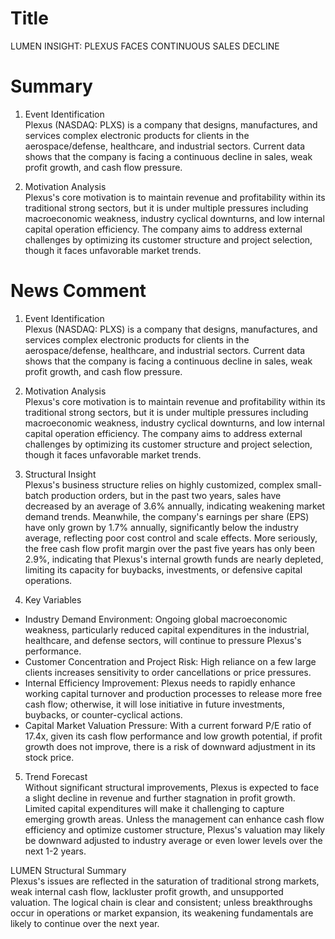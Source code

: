 # Title
LUMEN INSIGHT: PLEXUS FACES CONTINUOUS SALES DECLINE

# Summary
1. Event Identification  
Plexus (NASDAQ: PLXS) is a company that designs, manufactures, and services complex electronic products for clients in the aerospace/defense, healthcare, and industrial sectors. Current data shows that the company is facing a continuous decline in sales, weak profit growth, and cash flow pressure.  

2. Motivation Analysis  
Plexus's core motivation is to maintain revenue and profitability within its traditional strong sectors, but it is under multiple pressures including macroeconomic weakness, industry cyclical downturns, and low internal capital operation efficiency. The company aims to address external challenges by optimizing its customer structure and project selection, though it faces unfavorable market trends.  

# News Comment
1. Event Identification  
Plexus (NASDAQ: PLXS) is a company that designs, manufactures, and services complex electronic products for clients in the aerospace/defense, healthcare, and industrial sectors. Current data shows that the company is facing a continuous decline in sales, weak profit growth, and cash flow pressure.  

2. Motivation Analysis  
Plexus's core motivation is to maintain revenue and profitability within its traditional strong sectors, but it is under multiple pressures including macroeconomic weakness, industry cyclical downturns, and low internal capital operation efficiency. The company aims to address external challenges by optimizing its customer structure and project selection, though it faces unfavorable market trends.  

3. Structural Insight  
Plexus's business structure relies on highly customized, complex small-batch production orders, but in the past two years, sales have decreased by an average of 3.6% annually, indicating weakening market demand trends. Meanwhile, the company's earnings per share (EPS) have only grown by 1.7% annually, significantly below the industry average, reflecting poor cost control and scale effects. More seriously, the free cash flow profit margin over the past five years has only been 2.9%, indicating that Plexus's internal growth funds are nearly depleted, limiting its capacity for buybacks, investments, or defensive capital operations.  

4. Key Variables  
- Industry Demand Environment: Ongoing global macroeconomic weakness, particularly reduced capital expenditures in the industrial, healthcare, and defense sectors, will continue to pressure Plexus's performance.  
- Customer Concentration and Project Risk: High reliance on a few large clients increases sensitivity to order cancellations or price pressures.  
- Internal Efficiency Improvement: Plexus needs to rapidly enhance working capital turnover and production processes to release more free cash flow; otherwise, it will lose initiative in future investments, buybacks, or counter-cyclical actions.  
- Capital Market Valuation Pressure: With a current forward P/E ratio of 17.4x, given its cash flow performance and low growth potential, if profit growth does not improve, there is a risk of downward adjustment in its stock price.  

5. Trend Forecast  
Without significant structural improvements, Plexus is expected to face a slight decline in revenue and further stagnation in profit growth. Limited capital expenditures will make it challenging to capture emerging growth areas. Unless the management can enhance cash flow efficiency and optimize customer structure, Plexus's valuation may likely be downward adjusted to industry average or even lower levels over the next 1-2 years.  

LUMEN Structural Summary  
Plexus's issues are reflected in the saturation of traditional strong markets, weak internal cash flow, lackluster profit growth, and unsupported valuation. The logical chain is clear and consistent; unless breakthroughs occur in operations or market expansion, its weakening fundamentals are likely to continue over the next year.
